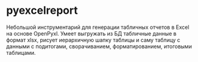 # pyexcelreport

Небольшой инструментарий для генерации табличных отчетов в Excel на основе OpenPyxl. Умеет выгружать из БД табличные данные в формат xlsx, рисует иерархичную шапку таблицы и саму таблицу с данными с подитогами, сворачиванием, форматированием, итоговыми таблицами.
